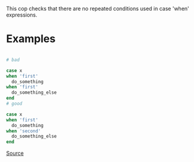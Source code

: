 
This cop checks that there are no repeated conditions
used in case 'when' expressions.

# Examples

```ruby

# bad

case x
when 'first'
  do_something
when 'first'
  do_something_else
end
# good

case x
when 'first'
  do_something
when 'second'
  do_something_else
end
```

[Source](http://www.rubydoc.info/gems/rubocop/RuboCop/Cop/Lint/DuplicateCaseCondition)